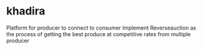 # khadira
Platform for producer to connect to consumer
Implement Reverseauction as the process of getting the best produce at competitive rates from multiple producer
